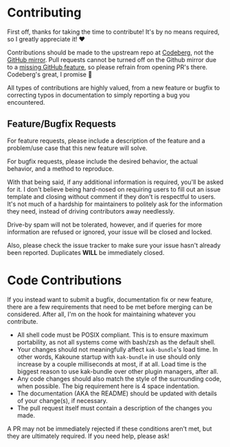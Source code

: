 # Contributing

First off, thanks for taking the time to contribute! It's by no means required, so I greatly appreciate it! ❤️

Contributions should be made to the upstream repo at [Codeberg](https://codeberg.org/jdugan6240/kak-bundle), not the [GitHub mirror](https://github.com/jdugan6240/kak-bundle).
Pull requests cannot be turned off on the Github mirror due to a [missing GitHub feature](https://github.com/orgs/community/discussions/8907), so please refrain from opening PR's there.
Codeberg's great, I promise 🙂

All types of contributions are highly valued, from a new feature or bugfix to correcting typos in documentation to simply reporting a bug you encountered.

## Feature/Bugfix Requests

For feature requests, please include a description of the feature and a problem/use case that this new feature will solve.

For bugfix requests, please include the desired behavior, the actual behavior, and a method to reproduce.

With that being said, if any additional information is required, you'll be asked for it.
I don't believe being hard-nosed on requiring users to fill out an issue template and closing without comment if they don't is respectful to users.
It's not much of a hardship for maintainers to politely ask for the information they need, instead of driving contributors away needlessly.

Drive-by spam will not be tolerated, however, and if queries for more information are refused or ignored, your issue will be closed and locked.

Also, please check the issue tracker to make sure your issue hasn't already been reported.
Duplicates **WILL** be immediately closed.

# Code Contributions

If you instead want to submit a bugfix, documentation fix or new feature, there are a few requirements that need to be met before merging can be considered.
After all, I'm on the hook for maintaining whatever you contribute.
- All shell code must be POSIX compliant. This is to ensure maximum portability, as not all systems come with bash/zsh as the default shell.
- Your changes should not meaningfully affect `kak-bundle`'s load time. In other words, Kakoune startup with `kak-bundle` in use should only increase by a couple milliseconds at most, if at all. Load time is the biggest reason to use kak-bundle over other plugin managers, after all.
- Any code changes should also match the style of the surrounding code, when possible. The big requirement here is 4 space indentation.
- The documentation (AKA the README) should be updated with details of your change(s), if necessary.
- The pull request itself must contain a description of the changes you made.

A PR may not be immediately rejected if these conditions aren't met, but they are ultimately required.
If you need help, please ask!
